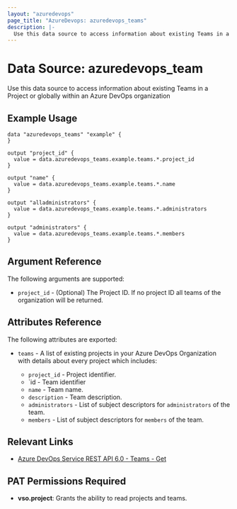```yaml
---
layout: "azuredevops"
page_title: "AzureDevops: azuredevops_teams"
description: |-
  Use this data source to access information about existing Teams in a Project or globally within an Azure DevOps organization
---
```


# Data Source: azuredevops_team

Use this data source to access information about existing Teams in a Project or globally within an Azure DevOps organization

## Example Usage

```hcl
data "azuredevops_teams" "example" {
}

output "project_id" {
  value = data.azuredevops_teams.example.teams.*.project_id
}

output "name" {
  value = data.azuredevops_teams.example.teams.*.name
}

output "alladministrators" {
  value = data.azuredevops_teams.example.teams.*.administrators
}

output "administrators" {
  value = data.azuredevops_teams.example.teams.*.members
}
```

## Argument Reference

The following arguments are supported:

- `project_id` - (Optional) The Project ID. If no project ID all teams of the organization will be returned.

## Attributes Reference

The following attributes are exported:

- `teams` - A list of existing projects in your Azure DevOps Organization with details about every project which includes:

  - `project_id` - Project identifier.
  - `id - Team identifier
  - `name` - Team name.
  - `description` - Team description.
  - `administrators` - List of subject descriptors for `administrators` of the team.
  - `members` - List of subject descriptors for `members` of the team.

## Relevant Links

- [Azure DevOps Service REST API 6.0 - Teams - Get](https://docs.microsoft.com/en-us/rest/api/azure/devops/core/teams/get?view=azure-devops-rest-6.0)

## PAT Permissions Required

- **vso.project**:	Grants the ability to read projects and teams.
